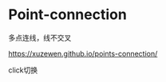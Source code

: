 # Point-connection
多点连线，线不交叉

<a href="https://xuzewen.github.io/points-connection/">https://xuzewen.github.io/points-connection/</a>

click切换

